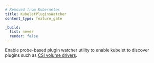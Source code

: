 ```yaml
---
# Removed from Kubernetes
title: KubeletPluginsWatcher
content_type: feature_gate

_build:
  list: never
  render: false
---
```

Enable probe-based plugin watcher utility to enable kubelet
to discover plugins such as [CSI volume drivers](/docs/concepts/storage/volumes/#csi).
